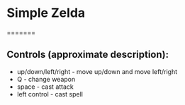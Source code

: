 # Simple Zelda
=======

## Controls (approximate description):
- up/down/left/right - move up/down and move left/right
- Q - change weapon
- space - cast attack
- left control - cast spell
